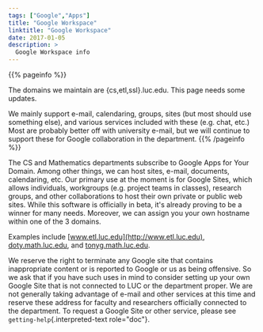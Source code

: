 ```yaml
---
tags: ["Google","Apps"]
title: "Google Workspace"
linktitle: "Google Workspace"
date: 2017-01-05
description: >
  Google Workspace info
---
```


{{% pageinfo %}}

The domains we maintain are {cs,etl,ssl}.luc.edu.
This page needs some updates.

We mainly support e-mail, calendaring, groups, sites (but most should use something else), and various services included with these (e.g. chat, etc.)
Most are probably better off with university e-mail, but we will continue to support these for Google collaboration in the department.
{{% /pageinfo %}}

The CS and Mathematics departments subscribe to Google Apps for Your
Domain. Among other things, we can host sites, e-mail, documents,
calendaring, etc. Our primary use at the moment is for Google Sites,
which allows individuals, workgroups (e.g. project teams in classes),
research groups, and other collaborations to host their own private or
public web sites. While this software is officially in beta, it\'s
already proving to be a winner for many needs. Moreover, we can assign
you your own hostname within one of the 3 domains.

Examples include
[www.etl.luc.edu](http://www.etl.luc.edu),
[doty.math.luc.edu](http://doty.math.luc.edu), and
[tonyg.math.luc.edu](http://tonyg.math.luc.edu).

We reserve the right to terminate any Google site that contains
inappropriate content or is reported to Google or us as being offensive.
So we ask that if you have such uses in mind to consider setting up your
own Google Site that is not connected to LUC or the department proper.
We are not generally taking advantage of e-mail and other services at
this time and reserve these address for faculty and researchers
officially connected to the department. To request a Google Site or
other service, please see `getting-help`{.interpreted-text role="doc"}.
